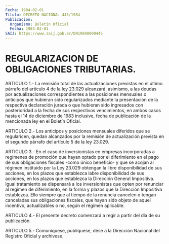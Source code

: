 ```yaml
---
Fecha: 1984-02-01
Título: DECRETO NACIONAL 445/1984
Publicación:
  Organismo: Boletín Oficial
  Fecha: 1984-02-01
SAIJ: https://www.saij.gob.ar/DN19840000445
---
```

# REGULARIZACION DE OBLIGACIONES TRIBUTARIAS.

<a id="1"></a>
ARTICULO  1.- La remisión total de las actualizaciones previstas en el último párrafo  del  artículo  4  de  la  ley  23.029 alcanzará, asimismo, a las deudas por actualizaciones correspondientes  a  las posiciones  mensuales  o  anticipos que hubieran sido regularizados mediante la presentación de  la respectiva declaración jurada o que hubieran  sido  ingresados con posterioridad  a  la  fecha  de  sus respectivos vencimientos,  en  ambos casos hasta el 14 de diciembre de 1983 inclusive, fecha de publicación  de la mencionada ley en el Boletín Oficial.

<a id="2"></a>
ARTICULO  2.- Los anticipos y posiciones mensuales diferidos que se regularicen,  quedan  alcanzados  por  la remisión de actualización prevista en el segundo párrafo del artículo  5  de  la  ley 23.029.

<a id="3"></a>
ARTICULO  3.- En el caso de inversionistas en empresas incorporadas a regímenes  de  promoción  que hayan optado por el diferimiento en el pago de sus obligaciones fiscales  -como  único beneficio- y que se  acojan  al  régimen  instituido por la Ley 23.029  obtengan  la libre disponibilidad de sus  acciones, en los plazos que establezca labre disponibilidad de sus acciones,  en los plazos que establezca la Dirección General Impositiva. Igual tratamiento  se dispensará a los   inversionistas  que  opten  por  renunciar  al  regimen    de diferimiento,  en  la  forma  y  plazos que la Dirección Impositiva establezca. Ello siempre que al tiempo    de la renuncia cancelen o tengan canceladas sus obligaciones fiscales,  que hayan sido objeto de  aquel  incentivo,  actualizables  o  no,    según   el  régimen aplicable.

<a id="4"></a>
ARTICULO  4.-  El  presente  decreto comenzará a regir a partir del día de su publicación.

<a id="5"></a>
ARTICULO  5.- Comuníquese, publíquese, dése a la Dirección Nacional del Registro Oficial y archívese.